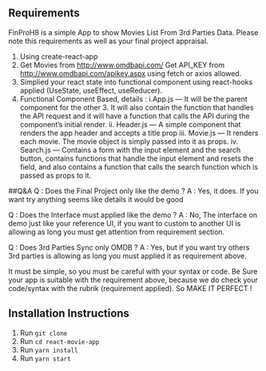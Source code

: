 ## Requirements

FinProH8 is a simple App to show Movies List From 3rd Parties Data. Please note this requirements as well as your final project appraisal.

1. Using create-react-app
2. Get Movies from http://www.omdbapi.com/ 
   Get API_KEY from http://www.omdbapi.com/apikey.aspx using fetch or axios allowed.
3. Simplied your react state into functional component using react-hooks applied (UseState, useEffect, useReducer).
4. Functional Component Based, details : 
i.App.js — It will be the parent component for the other 3. It will also contain the function that handles the API request and it will have  a function that calls the API during the component’s initial render.
ii. Header.js — A simple component that renders the app header and accepts a title prop
iii. Movie.js — It renders each movie. The movie object is simply passed into it as props.
iv. Search.js — Contains a form with the input element and the search button, contains functions that handle the input element and resets the field, and also contains a function that calls the search function which is passed as props to it.


##Q&A 
Q : Does the Final Project only like the demo ? 
A : Yes, it does. If you want try anything seems like details it would be good

Q : Does the Interface must applied like the demo ? 
A : No, The interface on demo just like your reference UI, if you want to custom to another UI is allowing as long you must get attention from requirement section. 

Q : Does 3rd Parties Sync only OMDB ? 
A : Yes, but if you want try others 3rd parties is allowing as long you must applied it as requirement above.

It must be simple, so you must be careful with your syntax or code. Be Sure your app is suitable with the requirement above, because we do check your code/syntax with the rubrik (requirement applied). So MAKE IT PERFECT ! 

## Installation Instructions
1. Run ```git clone```
2. Run ```cd react-movie-app```
3. Run ```yarn install```
4. Run ```yarn start```



